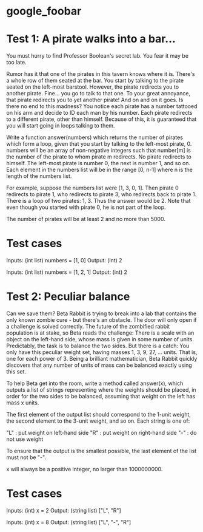 # google_foobar

Test 1: A pirate walks into a bar...
============================

You must hurry to find Professor Boolean's secret lab. You fear it may be too late.

Rumor has it that one of the pirates in this tavern knows where it is. There's a whole row of them seated at the bar. You start by talking to the pirate seated on the left-most barstool. However, the pirate redirects you to another pirate. Fine... you go to talk to that one. To your great annoyance, that pirate redirects you to yet another pirate! And on and on it goes. Is there no end to this madness? You notice each pirate has a number tattooed on his arm and decide to ID each man by his number. Each pirate redirects to a different pirate, other than himself. Because of this, it is guaranteed that you will start going in loops talking to them.

Write a function answer(numbers) which returns the number of pirates which form a loop, given that you start by talking to the left-most pirate, 0. numbers will be an array of non-negative integers such that number[m] is the number of the pirate to whom pirate m redirects. No pirate redirects to himself. The left-most pirate is number 0, the next is number 1, and so on. Each element in the numbers list will be in the range [0, n-1] where n is the length of the numbers list.

For example, suppose the numbers list were [1, 3, 0, 1]. Then pirate 0 redirects to pirate 1, who redirects to pirate 3, who redirects back to pirate 1. There is a loop of two pirates: 1, 3. Thus the answer would be 2. Note that even though you started with pirate 0, he is not part of the loop.

The number of pirates will be at least 2 and no more than 5000.

Test cases
==========

Inputs:
    (int list) numbers = [1, 0]
Output:
    (int) 2

Inputs:
    (int list) numbers = [1, 2, 1]
Output:
    (int) 2
    
Test 2: Peculiar balance
================

Can we save them? Beta Rabbit is trying to break into a lab that contains the only known zombie cure - but there's an obstacle. The door will only open if a challenge is solved correctly. The future of the zombified rabbit population is at stake, so Beta reads the challenge: There is a scale with an object on the left-hand side, whose mass is given in some number of units. Predictably, the task is to balance the two sides. But there is a catch: You only have this peculiar weight set, having masses 1, 3, 9, 27, ... units. That is, one for each power of 3. Being a brilliant mathematician, Beta Rabbit quickly discovers that any number of units of mass can be balanced exactly using this set.

To help Beta get into the room, write a method called answer(x), which outputs a list of strings representing where the weights should be placed, in order for the two sides to be balanced, assuming that weight on the left has mass x units.

The first element of the output list should correspond to the 1-unit weight, the second element to the 3-unit weight, and so on. Each string is one of:

"L" : put weight on left-hand side
"R" : put weight on right-hand side
"-" : do not use weight

To ensure that the output is the smallest possible, the last element of the list must not be "-".

x will always be a positive integer, no larger than 1000000000.

Test cases
==========

Inputs:
    (int) x = 2
Output:
    (string list) ["L", "R"]

Inputs:
    (int) x = 8
Output:
    (string list) ["L", "-", "R"]
